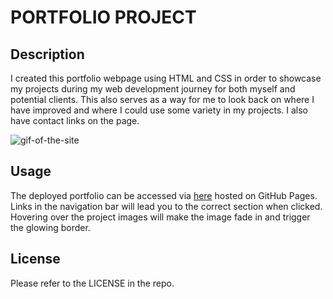 # PORTFOLIO PROJECT

## Description 
I created this portfolio webpage using HTML and CSS in order to showcase my projects during my web development journey for both myself and potential clients. This also serves as a way for me to look back on where I have improved and where I could use some variety in my projects. I also have contact links on the page.

![gif-of-the-site](./assets/images/siteexample.gif)

## Usage
The deployed portfolio can be accessed via [here](https://skechekar.github.io/portfolio/) hosted on GitHub Pages. Links in the navigation bar will lead you to the correct section when clicked. Hovering over the project images will make the image fade in and trigger the glowing border. 

## License

Please refer to the LICENSE in the repo.